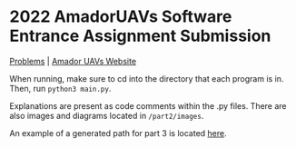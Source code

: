 # 2022 AmadorUAVs Software Entrance Assignment Submission

[Problems](https://docs.google.com/document/d/1oll4rF6EePaXuuWcPhyoKHPnLRf_F5F-mKT4gjM-rr0/edit) | [Amador UAVs Website](https://www.amadoruavs.com/)

When running, make sure to cd into the directory that each program is in. Then, run `python3 main.py`.

Explanations are present as code comments within the .py files. There are also images and diagrams located in `/part2/images`.

An example of a generated path for part 3 is located [here](https://www.desmos.com/calculator/bsez0waehr).
